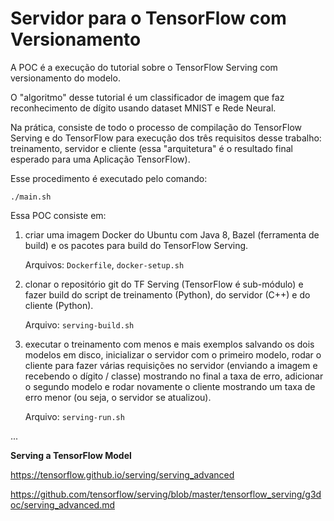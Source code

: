 # Servidor para o TensorFlow com Versionamento

A POC é a execução do tutorial sobre o TensorFlow Serving com versionamento do modelo.

O "algoritmo" desse tutorial é um classificador de imagem que faz reconhecimento de dígito usando dataset MNIST e Rede Neural.

Na prática, consiste de todo o processo de compilação do TensorFlow Serving e do TensorFlow para execução dos três requisitos desse trabalho: treinamento, servidor e cliente (essa "arquitetura" é o resultado final esperado para uma Aplicação TensorFlow).

Esse procedimento é executado pelo comando:

    ./main.sh

Essa POC consiste em:

1. criar uma imagem Docker do Ubuntu com Java 8, Bazel (ferramenta de build) e os pacotes para build do TensorFlow Serving.

    Arquivos: `Dockerfile`, `docker-setup.sh`

2. clonar o repositório git do TF Serving (TensorFlow é sub-módulo) e fazer build do script de treinamento (Python), do servidor (C++) e do cliente (Python).

    Arquivo: `serving-build.sh`

3. executar o treinamento com menos e mais exemplos salvando os dois modelos em disco, inicializar o servidor com o primeiro modelo, rodar o cliente para fazer várias requisições no servidor (enviando a imagem e recebendo o dígito / classe) mostrando no final a taxa de erro, adicionar o segundo modelo e rodar novamente o cliente mostrando um taxa de erro menor (ou seja, o servidor se atualizou).

    Arquivo: `serving-run.sh`

...

**Serving a TensorFlow Model**

https://tensorflow.github.io/serving/serving_advanced

https://github.com/tensorflow/serving/blob/master/tensorflow_serving/g3doc/serving_advanced.md
